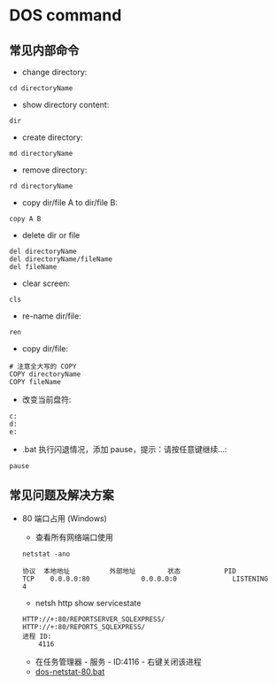 # DOS command

## 常见内部命令

- change directory: 
```shell
cd directoryName
```

- show directory content: 
```shell
dir
```

- create directory: 
```shell
md directoryName
```

- remove directory: 
```shell
rd directoryName
```

- copy dir/file A to dir/file B: 
```shell
copy A B
```

- delete dir or file
```shell
del directoryName
del directoryName/fileName
del fileName
```

- clear screen: 
```shell
cls
```

- re-name dir/file: 
```shell
ren
```

- copy dir/file:
```shell
# 注意全大写的 COPY
COPY directoryName
COPY fileName
```

- 改变当前盘符: 
```shell
c:
d:
e:
```

- .bat 执行闪退情况，添加 pause，提示：请按任意键继续...: 
```shell
pause
```

## 常见问题及解决方案

- 80 端口占用 (Windows)

    - 查看所有网络端口使用
    
    ```shell
    netstat -ano
    
    协议  本地地址          外部地址        状态           PID
    TCP    0.0.0.0:80             0.0.0.0:0              LISTENING       4
    ``` 

    - netsh http show servicestate
    
    ```shell
    HTTP://+:80/REPORTSERVER_SQLEXPRESS/
    HTTP://+:80/REPORTS_SQLEXPRESS/
    进程 ID:
        4116
    ```
    - 在任务管理器 - 服务 - ID:4116 - 右键关闭该进程
    - [dos-netstat-80.bat](https://github.com/gyx8899/yx-env/blob/master/dos-netstat-80.bat)

